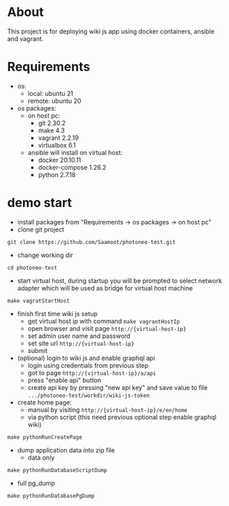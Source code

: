 # About
This project is for deploying wiki js app using docker containers, ansible and vagrant.

# Requirements
- os: 
  - local: ubuntu 21
  - remote: ubuntu 20
- os packages:
  - on host pc:
    - git 2.30.2 
    - make 4.3
    - vagrant 2.2.19
    - virtualbox 6.1
  - ansible will install on virtual host:
    - docker 20.10.11
    - docker-compose 1.26.2
    - python 2.7.18

# demo start
- install packages from "Requirements -> os packages -> on host pc"
- clone git project
```shell
git clone https://github.com/Saamoot/photoneo-test.git
```
- change working dir
```shell
cd photoneo-test
```
- start virtual host, during startup you will be prompted to select network adapter which will be used as bridge
  for virtual host machine
```shell
make vagratStartHost
```
- finish first time wiki js setup
  - get virtual host ip with command `make vagrantHostIp`
  - open browser and visit page `http://{virtual-host-ip}`
  - set admin user name and password
  - set site url `http://{virtual-host-ip}`
  - submit
- (optional) login to wiki js and enable graphql api
  - login using credentials from previous step
  - got to page `http://{virtual-host-ip}/a/api`
  - press "enable api" button
  - create api key by pressing "new api key" and save value to file `.../photoneo-test/workdir/wiki-js-token`
- create home page:
  - manual by visiting `http://{virtual-host-ip}/e/en/home`
  - via python script (this need previous optional step enable graphql wiki)
```shell
make pythonRunCreatePage
```
- dump application data into zip file
  - data only
```shell
make pythonRunDatabaseScriptDump
```
  - full pg_dump
```shell
make pythonRunDatabasePgDump
```